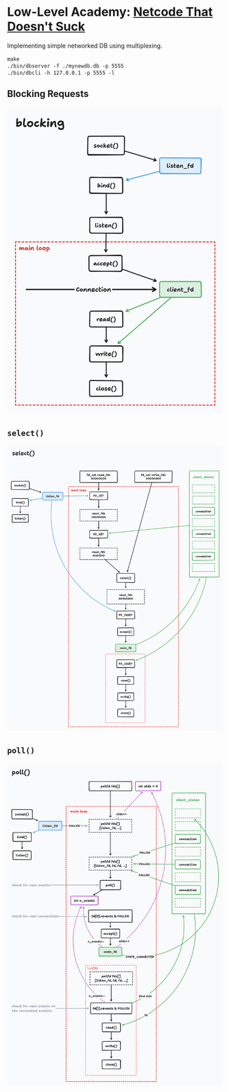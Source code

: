 # Low-Level Academy: [Netcode That Doesn't Suck](https://lowlevel.academy/player/2)

Implementing simple networked DB using multiplexing.

```
make
./bin/dbserver -f ./mynewdb.db -p 5555
./bin/dbcli -h 127.0.0.1 -p 5555 -l
```

## Blocking Requests

![blocking](./blocking.png)

## `select()`

![select](./select.png)

## `poll()`

![poll](./poll.png)

